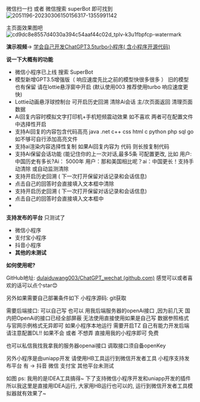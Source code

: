 微信扫一扫 或者 微信搜索 superBot 即可找到
![2051196-20230306150156317-1355991142](https://user-images.githubusercontent.com/87460202/223465436-75f4f2d6-c7f4-4a58-bbaf-1fc8d3698fae.jpg)


主页面效果图吧
![cd9dc8e8557d4030a394c54aaf44c02d_tplv-k3u1fbpfcp-watermark](https://user-images.githubusercontent.com/87460202/223465439-e57a8955-ac17-4614-aba0-dae92328258f.png)


**演示视频**-> [学会自己开发ChatGPT3.5turbo小程序( 含小程序开源代码)](https://www.bilibili.com/video/BV1kD4y1M7C4/?spm_id_from=333.999.0.0&vd_source=247eccf88822f409670040957c2f29a9)


**说一下大概有的功能**
-   微信小程序已上线 搜索 SuperBot
-   模型新增GPT3.5增强版（ 响应速度先比之前的模型快很多很多 ） 旧的模型也有保留 请在lottie悬浮窗中开启 (默认使用003 推荐使用turbo 响应速度更快)
-   Lottie动画悬浮球控制台 可开启历史回溯 清除Ai会话 主/次页面返回 清理页面数据
-   Ai回复内容时模拟文字打印机+手机短频震动效果 如不喜欢 两者可在配置文件中选择性开启
-   支持Ai回复的内容包含代码高亮 java .net c++ css html c python php sql go 如不够可自行添加高亮文件
-   支持ai渲染内容选择性复制 如果Ai回复内容为 代码 则长按复制代码
-   支持Ai保留会话功能 (能记住你的上一次对话,最多5条 可配置更改, 比如 用户: 中国历史有多长?Ai： 5000年 用户：那和美国相比呢？ai：中国更长！支持手动清除 或自动监测清除
-   支持开启历史回溯 ( 下一次打开保留对话记录和会话信息)
-   点击自己的回答时会直接填入文本框中清除
-   支持开启历史回溯 ( 下一次打开保留对话记录和会话信息)
-   点击自己的回答时会直接填入文本框中
-   
**支持发布的平台**
只测试了 
-   微信小程序
-   支付宝小程序
-   抖音小程序 
-   **其他的未测试**
 
**如何使用呢?**

GitHub地址: [dulaiduwang003/ChatGPT_wechat (github.com)](https://github.com/dulaiduwang003/ChatGPT_wechat)   感觉可以或者喜欢的话可以点个star😊

另外如果需要自己部署条件如下
小程序源码:
git获取

需要后端接口:
可以自己写 也可以 用我后端服务器的openAi接口 ,因为前几天 国内把OpenAi的接口已经全部屏蔽 无法使用直接使用如果是自己写 数据参照格式与官网示例格式无异即可
如果小程序本地运行 需要开启TZ
自己有能力开发后端 请注意配置DL!!
如果不会 或者 不想弄 直接用我的小程序即可 免费

也可以私信我找我拿我的服务器openai接口 调取接口须自备openKey

另外小程序是由uniapp开发 请使用HB工具运行到微信开发者工具
小程序支持发布平台 有 -> 抖音 微信 支付宝 其他平台未测试


如图
ps: 我用的是IDEA工具搞得~ 下了支持微信小程序开发和uniapp开发的插件 所以我这里是直接用IDEA运行, 大家用HB运行也可以的, 运行到微信开发者工具模拟器就有效果了~
